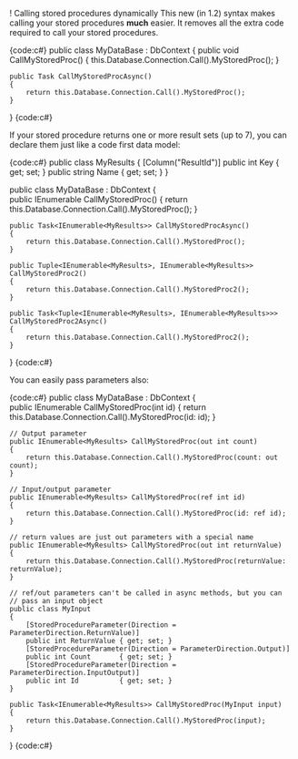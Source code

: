 ! Calling stored procedures dynamically
This new (in 1.2) syntax makes calling your stored procedures **much** easier. It removes all the extra code required to call your stored procedures.

{code:c#}
public class MyDataBase : DbContext
{
    public void CallMyStoredProc()
    {
        this.Database.Connection.Call().MyStoredProc();
    }

    public Task CallMyStoredProcAsync()
    {
        return this.Database.Connection.Call().MyStoredProc();
    }
}
{code:c#}

If your stored procedure returns one or more result sets (up to 7), you can declare them just like a code first data model:

{code:c#}
public class MyResults
{
    [Column("ResultId")]
    public int Key { get; set; }
    public string Name { get; set; }
}

public class MyDataBase : DbContext
{        
    public IEnumerable<MyResults> CallMyStoredProc()
    {
        return this.Database.Connection.Call().MyStoredProc();
    }

    public Task<IEnumerable<MyResults>> CallMyStoredProcAsync()
    {
        return this.Database.Connection.Call().MyStoredProc();
    }

    public Tuple<IEnumerable<MyResults>, IEnumerable<MyResults>> CallMyStoredProc2()
    {
        return this.Database.Connection.Call().MyStoredProc2();
    }

    public Task<Tuple<IEnumerable<MyResults>, IEnumerable<MyResults>>> CallMyStoredProc2Async()
    {
        return this.Database.Connection.Call().MyStoredProc2();
    }
}
{code:c#}

You can easily pass parameters also:

{code:c#}
public class MyDataBase : DbContext
{        
    public IEnumerable<MyResults> CallMyStoredProc(int id)
    {
        return this.Database.Connection.Call().MyStoredProc(id: id);
    }
        
    // Output parameter
    public IEnumerable<MyResults> CallMyStoredProc(out int count)
    {
        return this.Database.Connection.Call().MyStoredProc(count: out count);
    }
        
    // Input/output parameter
    public IEnumerable<MyResults> CallMyStoredProc(ref int id)
    {
        return this.Database.Connection.Call().MyStoredProc(id: ref id);
    }

    // return values are just out parameters with a special name    
    public IEnumerable<MyResults> CallMyStoredProc(out int returnValue)
    {
        return this.Database.Connection.Call().MyStoredProc(returnValue: returnValue);
    }

    // ref/out parameters can't be called in async methods, but you can
    // pass an input object
    public class MyInput
    {
        [StoredProcedureParameter(Direction = ParameterDirection.ReturnValue)]
        public int ReturnValue { get; set; }
        [StoredProcedureParameter(Direction = ParameterDirection.Output)]
        public int Count       { get; set; }
        [StoredProcedureParameter(Direction = ParameterDirection.InputOutput)]
        public int Id          { get; set; }
    }
        
    public Task<IEnumerable<MyResults>> CallMyStoredProc(MyInput input)
    {
        return this.Database.Connection.Call().MyStoredProc(input);
    }
}
{code:c#}